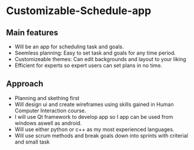 ﻿# Customizable-Schedule-app

## Main features
- Will be an app for scheduling task and goals.
- Seemless planning: Easy to set task and goals for any time period.
- Customizeable themes: Can edit backgrounds and layout to your liking
- Efficient for experts so expert users can set plans in no time.

## Approach 
- Planning and skething first
- Will design ui and create wireframes using skills gained in Human Computer Interaction course.
- I will use Qt framework to develop app so I app can be used from windows aswell as android.
- Will use either python or c++ as my most experienced languages.
- Will use scrum methods and break goals down into sprints with criterial and small task
  

